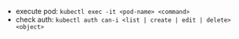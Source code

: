 - execute pod: `kubectl exec -it <pod-name> <command>`
- check auth: `kubectl auth can-i <list | create | edit | delete> <object>`